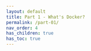 ```yaml
---
layout: default
title: Part 1 - What's Docker?
permalink: /part-01/
nav_order: 4
has_children: true
has_toc: true
---
```


